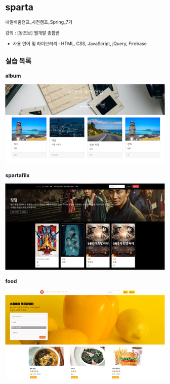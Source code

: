 # sparta
내일배움캠프_사전캠프_Spring_7기

강의 : [왕초보] 웹개발 종합반

- 사용 언어 및 라이브러리 : HTML, CSS, JavaScript, jQuery, Firebase

## 실습 목록
### album
![나만의 앨범](readme/ex_album.png)

### spartafilx
![spartafilx](readme/ex_spartafilx.png)

### food
![food](readme/ex_food.png)
